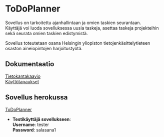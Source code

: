 # ToDoPlanner

Sovellus on tarkoitettu ajanhallintaan ja omien taskien seurantaan.  
Käyttäjä voi luoda sovelluksessa uusia taskeja, asettaa taskeja projekteihin sekä seurata omien taskien edistymistä.  

Sovellus toteutetaan osana Helsingin yliopiston tietojenkäsittelytieteen osaston aineiopintojen harjoitustyötä.

## Dokumentaatio
[Tietokantakaavio](https://github.com/Patrieli/ToDoPlanner/blob/master/documentation/pictures/tietokantakaavio.jpg)  
[Käyttötapaukset](https://github.com/Patrieli/ToDoPlanner/blob/master/documentation/pictures/k%C3%A4ytt%C3%B6tapaukset.md)

## Sovellus herokussa
[ToDoPlanner](https://todoplanneri.herokuapp.com/)  
- **Testikäyttäjä sovellukseen**:  
  **Username**: tester  
  **Password**: salasana1
